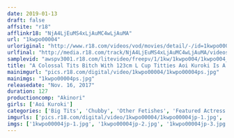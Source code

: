```yaml
---
date: 2019-01-13
draft: false
affsite: "r18"
afflinkr18: "NjA4LjEuMS4xLjAuMC4wLjAuMA"
url: "1kwpo00004"
urloriginal: "http://www.r18.com/videos/vod/movies/detail/-/id=1kwpo00004"
urlfinal: "http://media.r18.com/track/NjA4LjEuMS4xLjAuMC4wLjAuMA/videos/vod/movies/detail/-/id=1kwpo00004"
samplevid: "awspv3001.r18.com/litevideo/freepv/1/1kw/1kwpo004/1kwpo004_dmb_w.mp4"
title: "A Colossal Tits Bitch With 123cm L Cup Titties Aoi Kuroki Is A Cute And Busty Angel Who Has Cum Down To The Farm!! Enjoy These Excessively Erotic Titties!"
mainimgurl: "pics.r18.com/digital/video/1kwpo00004/1kwpo00004ps.jpg"
mainimgs: "1kwpo00004ps.jpg"
releasedate: "Nov. 16, 2017"
duration: 127
productioncomp: "Akinori"
girls: ['Aoi Kuroki']
categories: ['Big Tits', 'Chubby', 'Other Fetishes', 'Featured Actress', 'Huge Tits', 'Hi-Def']
imgurls: ['pics.r18.com/digital/video/1kwpo00004/1kwpo00004jp-1.jpg', 'pics.r18.com/digital/video/1kwpo00004/1kwpo00004jp-2.jpg', 'pics.r18.com/digital/video/1kwpo00004/1kwpo00004jp-3.jpg', 'pics.r18.com/digital/video/1kwpo00004/1kwpo00004jp-4.jpg', 'pics.r18.com/digital/video/1kwpo00004/1kwpo00004jp-5.jpg', 'pics.r18.com/digital/video/1kwpo00004/1kwpo00004jp-6.jpg', 'pics.r18.com/digital/video/1kwpo00004/1kwpo00004jp-7.jpg', 'pics.r18.com/digital/video/1kwpo00004/1kwpo00004jp-8.jpg', 'pics.r18.com/digital/video/1kwpo00004/1kwpo00004jp-9.jpg', 'pics.r18.com/digital/video/1kwpo00004/1kwpo00004jp-10.jpg', 'pics.r18.com/digital/video/1kwpo00004/1kwpo00004jp-11.jpg', 'pics.r18.com/digital/video/1kwpo00004/1kwpo00004jp-12.jpg', 'pics.r18.com/digital/video/1kwpo00004/1kwpo00004jp-13.jpg', 'pics.r18.com/digital/video/1kwpo00004/1kwpo00004jp-14.jpg', 'pics.r18.com/digital/video/1kwpo00004/1kwpo00004jp-15.jpg', 'pics.r18.com/digital/video/1kwpo00004/1kwpo00004jp-16.jpg', 'pics.r18.com/digital/video/1kwpo00004/1kwpo00004jp-17.jpg', 'pics.r18.com/digital/video/1kwpo00004/1kwpo00004jp-18.jpg', 'pics.r18.com/digital/video/1kwpo00004/1kwpo00004jp-19.jpg', 'pics.r18.com/digital/video/1kwpo00004/1kwpo00004jp-20.jpg']
imgs: ['1kwpo00004jp-1.jpg', '1kwpo00004jp-2.jpg', '1kwpo00004jp-3.jpg', '1kwpo00004jp-4.jpg', '1kwpo00004jp-5.jpg', '1kwpo00004jp-6.jpg', '1kwpo00004jp-7.jpg', '1kwpo00004jp-8.jpg', '1kwpo00004jp-9.jpg', '1kwpo00004jp-10.jpg', '1kwpo00004jp-11.jpg', '1kwpo00004jp-12.jpg', '1kwpo00004jp-13.jpg', '1kwpo00004jp-14.jpg', '1kwpo00004jp-15.jpg', '1kwpo00004jp-16.jpg', '1kwpo00004jp-17.jpg', '1kwpo00004jp-18.jpg', '1kwpo00004jp-19.jpg', '1kwpo00004jp-20.jpg']
---
```


